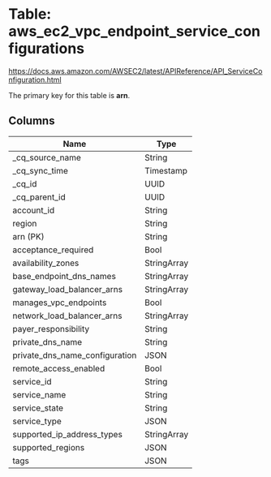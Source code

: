 # Table: aws_ec2_vpc_endpoint_service_configurations

https://docs.aws.amazon.com/AWSEC2/latest/APIReference/API_ServiceConfiguration.html

The primary key for this table is **arn**.



## Columns
| Name          | Type          |
| ------------- | ------------- |
|_cq_source_name|String|
|_cq_sync_time|Timestamp|
|_cq_id|UUID|
|_cq_parent_id|UUID|
|account_id|String|
|region|String|
|arn (PK)|String|
|acceptance_required|Bool|
|availability_zones|StringArray|
|base_endpoint_dns_names|StringArray|
|gateway_load_balancer_arns|StringArray|
|manages_vpc_endpoints|Bool|
|network_load_balancer_arns|StringArray|
|payer_responsibility|String|
|private_dns_name|String|
|private_dns_name_configuration|JSON|
|remote_access_enabled|Bool|
|service_id|String|
|service_name|String|
|service_state|String|
|service_type|JSON|
|supported_ip_address_types|StringArray|
|supported_regions|JSON|
|tags|JSON|